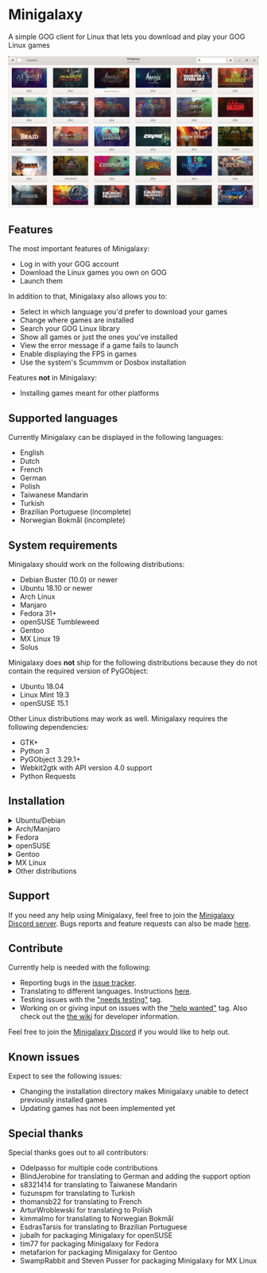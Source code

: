 # Minigalaxy

A simple GOG client for Linux that lets you download and play your GOG Linux games

![screenshot](screenshot.jpg?raw=true)

## Features

The most important features of Minigalaxy:

- Log in with your GOG account
- Download the Linux games you own on GOG
- Launch them

In addition to that, Minigalaxy also allows you to:

- Select in which language you'd prefer to download your games
- Change where games are installed
- Search your GOG Linux library
- Show all games or just the ones you've installed
- View the error message if a game fails to launch
- Enable displaying the FPS in games
- Use the system's Scummvm or Dosbox installation

Features **not** in Minigalaxy:

- Installing games meant for other platforms

## Supported languages

Currently Minigalaxy can be displayed in the following languages:
- English
- Dutch
- French
- German
- Polish
- Taiwanese Mandarin
- Turkish
- Brazilian Portuguese (incomplete)
- Norwegian Bokmål (incomplete)

## System requirements

Minigalaxy should work on the following distributions:

- Debian Buster (10.0) or newer
- Ubuntu 18.10 or newer
- Arch Linux
- Manjaro
- Fedora 31+
- openSUSE Tumbleweed
- Gentoo
- MX Linux 19
- Solus

Minigalaxy does **not** ship for the following distributions because they do not contain the required version of PyGObject:

- Ubuntu 18.04
- Linux Mint 19.3
- openSUSE 15.1

Other Linux distributions may work as well. Minigalaxy requires the following dependencies:

- GTK+
- Python 3
- PyGObject 3.29.1+
- Webkit2gtk with API version 4.0 support
- Python Requests

## Installation

<details><summary>Ubuntu/Debian</summary>

Download the latest deb package from the <a href="https://github.com/sharkwouter/minigalaxy/releases">releases page</a> and install it.
</details>
<details><summary>Arch/Manjaro</summary>

Available the <a href="https://aur.archlinux.org/packages/minigalaxy">AUR</a>. You can use an AUR helper or use the following set of commands to install Minigalaxy on Arch:
<pre>
git clone https://aur.archlinux.org/minigalaxy.git
cd minigalaxy
makepkg -si
</pre>
</details>

<details><summary>Fedora</summary>

Available in <a href="https://src.fedoraproject.org/rpms/minigalaxy">official repos</a> (F31+)
<pre>
sudo dnf install minigalaxy
</pre>
</details>

<details><summary>openSUSE</summary>

Available in official repos for openSUSE Tumbleweed. You can use the following set of commands to install Minigalaxy on openSUSE from the devel project on <a href="https://build.opensuse.org/package/show/games:tools/minigalaxy">OBS</a>:
<pre>
sudo zypper ar -f obs://games:tools gamestools
sudo zypper ref
sudo zypper in minigalaxy
</pre>
</details>

<details><summary>Gentoo</summary>

Available in the <a href="https://github.com/metafarion/metahax">in the Metahax overlay</a>. Follow the instructions in the link to install Minigalaxy on Gentoo.
</details>

<details><summary>MX Linux</summary>

Currently available in the <a href="http://mxrepo.com/mx/repo/pool/main/m/minigalaxy/">official repository</a>.  Please use MX Package Installer or Synaptic instead of manually installing the .deb from the repo.
</details>

<details><summary>Other distributions</summary>

On other distributions Minigalaxy can be downloaded and started with the following commands:
<pre>
git clone https://github.com/sharkwouter/minigalaxy.git
cd minigalaxy
bin/minigalaxy
</pre>

This will be the development version. Alternatively a tarball of a specific release can be downloaded from the <a href="https://github.com/sharkwouter/minigalaxy/releases">releases page</a>.
</details>

## Support
If you need any help using Minigalaxy, feel free to join the [Minigalaxy Discord server](https://discord.gg/RC4cXVD).
Bugs reports and feature requests can also be made [here](https://github.com/sharkwouter/minigalaxy/issues).

## Contribute

Currently help is needed with the following:

- Reporting bugs in the [issue tracker](https://github.com/sharkwouter/minigalaxy/issues).
- Translating to different languages. Instructions [here](https://github.com/sharkwouter/minigalaxy/wiki/Translating-Minigalaxy).
- Testing issues with the ["needs testing"](https://github.com/sharkwouter/minigalaxy/issues?q=is%3Aissue+is%3Aopen+label%3A%22needs+testing%22) tag. 
- Working on or giving input on issues with the ["help wanted"](https://github.com/sharkwouter/minigalaxy/issues?q=is%3Aissue+is%3Aopen+label%3A%22help+wanted%22) tag. Also check out the [the wiki](https://github.com/sharkwouter/minigalaxy/wiki/Developer-information) for developer information.

Feel free to join the [Minigalaxy Discord](https://discord.gg/RC4cXVD) if you would like to help out.

## Known issues

Expect to see the following issues:

* Changing the installation directory makes Minigalaxy unable to detect previously installed games
* Updating games has not been implemented yet

## Special thanks

Special thanks goes out to all contributors:

- Odelpasso for multiple code contributions
- BlindJerobine for translating to German and adding the support option
- s8321414 for translating to Taiwanese Mandarin
- fuzunspm for translating to Turkish
- thomansb22 for translating to French
- ArturWroblewski for translating to Polish
- kimmalmo for translating to Norwegian Bokmål
- EsdrasTarsis for translating to Brazilian Portuguese
- jubalh for packaging Minigalaxy for openSUSE
- tim77 for packaging Minigalaxy for Fedora
- metafarion for packaging Minigalaxy for Gentoo
- SwampRabbit and Steven Pusser for packaging Minigalaxy for MX Linux

